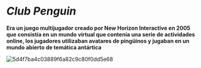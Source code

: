 # *Club Penguin*

**Era un juego multijugador creado por New Horizon Interactive en 2005 que consistía en un mundo virtual que contenía una serie de actividades online, los jugadores utilizaban avatares de pingüinos  y jugaban en un mundo abierto de temática antártica**

![5d4f7ba4c03889f6a82c9c80f0dd5e68](https://github.com/mariofdezz/SMX2-M8UF1A1-HistoriaWeb-2001-2006-Club-Penguin-Mozilla-Gmail-Fern-ndezMario/blob/main/5d4f7ba4c03889f6a82c9c80f0dd5e68.jpg "Imagen de 5d4f7ba4c03889f6a82c9c80f0dd5e68")

